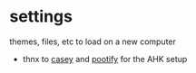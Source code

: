 # settings
themes, files, etc to load on a new computer


- thnx to [casey](https://github.com/caseypugh/AHK) and [pootify](https://github.com/charlietran/keeb/) for the AHK setup

